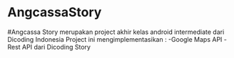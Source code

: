 # AngcassaStory

#Angcassa Story merupakan project akhir kelas android intermediate dari Dicoding Indonesia
Project ini mengimplementasikan :
-Google Maps API
-Rest API dari Dicoding Story
